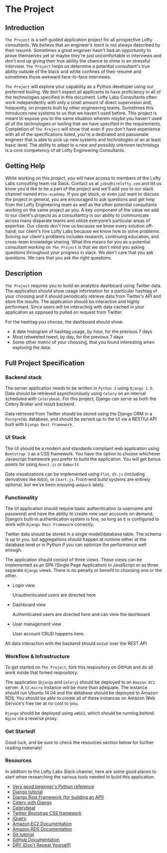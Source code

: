 # The Project

## Introduction

`The Project` is a self-guided application project for all prospective Lofty consultants. We believe that an engineer's merit is not always described by their resumé. Sometimes a great engineer hasn't had an opportunity to prove themselves yet or maybe they're just uncomfortable in interviews and don't end up giving their true ability the chance to shine in an stressful interview. `The Project` helps us determine a potential consultant's true ability outside of the black and white confines of their resumé and sometimes those awkward face-to-face interviews.

`The Project` will explore your capability as a Python developer using our preferred tooling. We don't expect all applicants to have proficiency in all of the technologies specified in this document. Lofty Labs Consultants often work independently with only a small amount of direct supervision and, frequently, on projects built by other engineering teams. Sometimes this introduces new systems to us that we haven't used before. This project is meant to expose you to the same situation wherein maybe you haven't used all of the technologies or tooling that we have specified in the requirements. Completion of `The Project` will show that even if you don't have experience with all of the specifications listed, you're a dedicated and passionate engineer that is able to pick up new systems and technologies at an at least basic level. The ability to adapt to a new and possibly unknown technology is a core competency of all Lofty Engineering Consultants.

## Getting Help

While working on this project, you will have access to members of the Lofty Labs consulting team via Slack. Contact us at `jobs@hirelofty.com` and let us know you'd like to be a part of the project and we'll add you to our slack channel named `#the-academy`. If you get stuck, or even just want to discuss the project in general, you are encouraged to ask questions and get help from the Lofty Engineering team as well as the other potential consultants working on the same project as you. A key component of the value we add to our client's projects as a consultantcy is our ability to communicate across many disparate teams and utilize everyone’s particular areas of expertise. Our clients don't hire us because we know every solution off-hand; our client's hire Lofty Labs because we know how to solve problems. Solving our client's problems includes research, continuing education, and cross-team knowledge sharing. What this means for you as a potential consultant working on `The Project` is that we don't mind you asking questions throughout your progress in slack. We don't care that you ask questions. We care that you ask *the right* questions.

## Description

`The Project` requires you to build an analytics dashboard using Twitter data. The application should show usage information for a particular hashtag of your choosing and it should periodically retrieve data from Twitter’s API and store the results. The application should be interactive and highly performant. Since users will be interacting with data cached in your application as opposed to pulled on request from Twitter.

For the hashtag you choose, the dashboard should show:

* A date histogram of hashtag usage, by hour, for the previous 7 days
* Most retweeted tweet, by day, for the previous 7 days
* Some other metric of your choosing, that you found interesting when exploring the data.

## Full Project Specification

### Backend stack

The server application needs to be written in `Python 3` using `Django 1.9`. Data should be retrieved asynchronously using `Celery` on an interval scheduled with `Celerybeat`. For this project, Django can serve as both the Celery Broker and result backend.

Data retrieved from Twitter should be stored using the Django ORM in a `PostgreSQL` database, and should be served up to the UI via a RESTful API built with `Django Rest Framework`.

### UI Stack

The UI should be a modern and standards compliant web application using `Bootstrap 3` as a CSS framework. You have the option to choose whichever Javascript framework you prefer to build the application. You will get bonus points for using `React.js` or `EmberJS`

Data visualizations can be implemented using `Flot`, `d3.js` (including derivatives like `NVD3`), or `Chart.js`. Front-end build systems are entirely optional, but we’ve been enjoying `webpack` lately.

### Functionality

The UI application should require basic authentication (a username and password) and have the ability to create new user accounts on demand. Django’s built-in authentication system is fine, so long as it is configured to work with `Django Rest Framework` correctly.

Twitter data should be stored in a single model/database table. The schema is up to you, but aggregations should happen at runtime either at the database level or in Python if you can optimize the performance well enough.

The application should consist of three views. These views can be implemented as an SPA (Single Page Application) in JavaScript or as three separate `Django` views. There is no penalty or benefit to choosing one or the other.

* Login view

  Unauthenticated users are directed here

* Dashboard view

  Authenticated users are directed here and can view the dashboard

* User management view

  User account CRUD happens here.

All data interaction with the backend should occur over the REST API

### Workflow & Infrastructure

To get started on `The Project`, fork this respository on GitHub and do all work inside that forked respository.

The application (`Django` and `Celery`) should be deployed to an `Amazon EC2` server. A `t2.micro` instance will be more than adequate. The instance should run Ubuntu 14.04 and the database should be deployed to Amazon RDS. You should be able to create all of these instances on Amazon Web Service's free tier at no cost to you.

`Django` should be deployed using `uWSGI`, which should be running behind `Nginx` via a reverse proxy.

### Get Started!

Good luck, and be sure to check the resources section below for further reading materials!

### Resources

In addition to the Lofty Labs Slack channel, here are some good places to start when researching the various tools needed to build this application.

* [Very good beginner's Python reference](http://learnpythonthehardway.org/book/)
* [Django tutorial](https://docs.djangoproject.com/en/1.9/intro/tutorial01/)
* [Django Rest Framework (for building an API)](http://www.django-rest-framework.org/)
* [Celery with Django](http://celery.readthedocs.org/en/latest/django/first-steps-with-django.html)
* [Celerybeat](http://celery.readthedocs.org/en/latest/userguide/periodic-tasks.html)
* [Twitter Bootstrap CSS framework](http://getbootstrap.com/)
* [jQuery](http://learn.jquery.com/)
* [Amazon EC2 Documentation](http://docs.aws.amazon.com/AWSEC2/latest/UserGuide/EC2_GetStarted.html)
* [Amazon RDS Documentation](https://aws.amazon.com/documentation/rds/)
* [Git tutorial](http://www.git-scm.com/book/en/v1/Getting-Started)
* [GitHub Documentation](https://help.github.com/)
* [DRY (Don't Repeat Yourself)](https://en.wikipedia.org/wiki/Don%27t_repeat_yourself)
